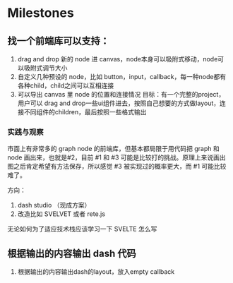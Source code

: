 # Milestones

## 找一个前端库可以支持：
1. drag and drop 新的 node 进 canvas，node本身可以吸附式移动，node可以吸附式调节大小
2. 自定义几种预设的 node，比如 button，input，callback，每一种node都有各种child，child之间可以互相连接
3. 可以导出 canvas 里 node 的位置和连接情况
目标：有一个完整的project，用户可以 drag and drop一些ui组件进去，按照自己想要的方式做layout，连接不同组件的children，最后按照一些格式输出

### 实践与观察

市面上有非常多的 graph node 的前端库，但基本都局限于用代码把 graph 和 node 画出来，也就是#2，目前 #1 和 #3 可能是比较打的挑战。原理上来说画出图之后肯定希望有方法保存，所以感觉 #3 被实现过的概率更大，而 #1 可能比较难了。

方向：
1. dash studio （现成方案）
2. 改造比如 SVELVET 或者 rete.js

无论如何为了适应技术栈应该学习一下 SVELTE 怎么写


## 根据输出的内容输出 dash 代码
1. 根据输出的内容输出dash的layout，放入empty callback
